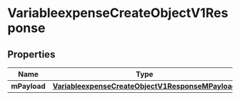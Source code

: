 
# VariableexpenseCreateObjectV1Response

## Properties
| Name | Type | Description | Notes |
| ------------ | ------------- | ------------- | ------------- |
| **mPayload** | [**VariableexpenseCreateObjectV1ResponseMPayload**](VariableexpenseCreateObjectV1ResponseMPayload.md) |  |  |



